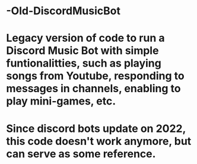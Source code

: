 # -Old-DiscordMusicBot
# Legacy version of code to run a Discord Music Bot with simple funtionalitties, such as playing songs from Youtube, responding to messages in channels, enabling to play mini-games, etc.
# Since discord bots update on 2022, this code doesn't work anymore, but can serve as some reference.
